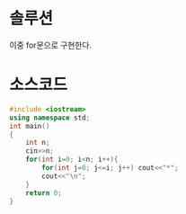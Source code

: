 # 솔루션

이중 for문으로 구현한다.



# 소스코드

```cpp
#include <iostream>
using namespace std;
int main()
{
    int n;
    cin>>n;
    for(int i=0; i<n; i++){
        for(int j=0; j<=i; j++) cout<<"*";
        cout<<"\n";
    }
    return 0;
}
```
